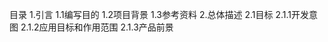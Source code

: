 目录
1.引言
  1.1编写目的
  1.2项目背景
  1.3参考资料
2.总体描述
  2.1目标
    2.1.1开发意图
    2.1.2应用目标和作用范围
    2.1.3产品前景

